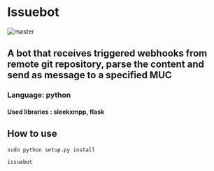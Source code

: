 # Issuebot
![master](https://travis-ci.org/bh-e/issuebot.svg?branch=master)

## A bot that receives triggered webhooks from remote git repository, parse the content and send as message to a specified MUC

### Language: python
#### Used libraries : sleekxmpp, flask

## How to use

```
sudo python setup.py install
```
```
issuebot
```
